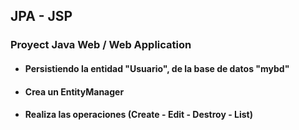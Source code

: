 ## JPA - JSP

### Proyect Java Web  / Web Application

- #### Persistiendo la entidad "Usuario", de la base de datos "mybd" 
- #### Crea un EntityManager              
- #### Realiza las operaciones (Create - Edit - Destroy - List)  
